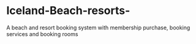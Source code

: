 # Iceland-Beach-resorts-
A beach and resort booking system with membership purchase, booking services and booking rooms 
